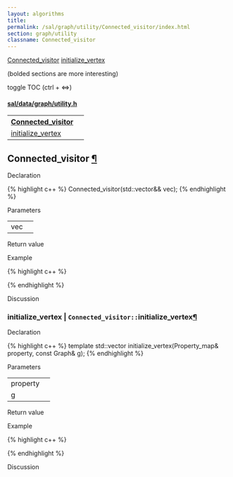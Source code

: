 ```yaml
---
layout: algorithms
title: 
permalink: /sal/graph/utility/Connected_visitor/index.html
section: graph/utility
classname: Connected_visitor
---
```


<div class="toc">
	<a class="toc-link toch2" href="#Connected_visitor">Connected_visitor</a>
	<a class="toc-link toch3" href="#initialize_vertex">initialize_vertex</a>
<p class="toc-caption">(bolded sections are more interesting)</p>
<p class="toc-toggle">toggle TOC (ctrl + &#8660;)</p>
</div><div class="block">
<h4><a href="https://github.com/LemonPi/data/blob/master/graph/utility.h">sal/data/graph/utility.h</a>
</h4><table class="pretty">
<tr><th><a class="doc-list-name" href="#Connected_visitor">Connected_visitor</a></th><th></th></tr>
<tr><td><a class="doc-list-name" href="#initialize_vertex">initialize_vertex</a></td><td></td></tr>
</table></div>



<h2 class="anchor doc-header">Connected_visitor <a class="anchor-link" href="#Connected_visitor" name="Connected_visitor" title="permalink to section">&para;</a></h2>
<div class="block">

<p class="doc-section">Declaration</p>
{% highlight c++ %}
Connected_visitor(std::vector<V>&& vec);
{% endhighlight %}


<p class="doc-section">Parameters</p>
<table class="pretty">
<tr><td>vec</td><td></td></tr>
</table>
<p class="doc-section">Return value</p>

<p class="doc-section">Example</p>
{% highlight c++ %}

{% endhighlight %}

<p class="doc-section">Discussion</p>
<div>
<p>
	
</p>
</div></div>





<h3 class="anchor doc-header">initialize_vertex | <code class="qualifier">Connected_visitor::</code>initialize_vertex<a class="anchor-link" href="#initialize_vertex" name="initialize_vertex" title="permalink to section">&para;</a></h3>
<div class="block">

<p class="doc-section">Declaration</p>
{% highlight c++ %}
template <typename Property_map>
std::vector<V> initialize_vertex(Property_map& property, const Graph& g);
{% endhighlight %}


<p class="doc-section">Parameters</p>
<table class="pretty">
<tr><td>property</td><td></td></tr>
<tr><td>g</td><td></td></tr>
</table>
<p class="doc-section">Return value</p>

<p class="doc-section">Example</p>
{% highlight c++ %}

{% endhighlight %}

<p class="doc-section">Discussion</p>
<div>
<p>
	
</p>
</div></div>





